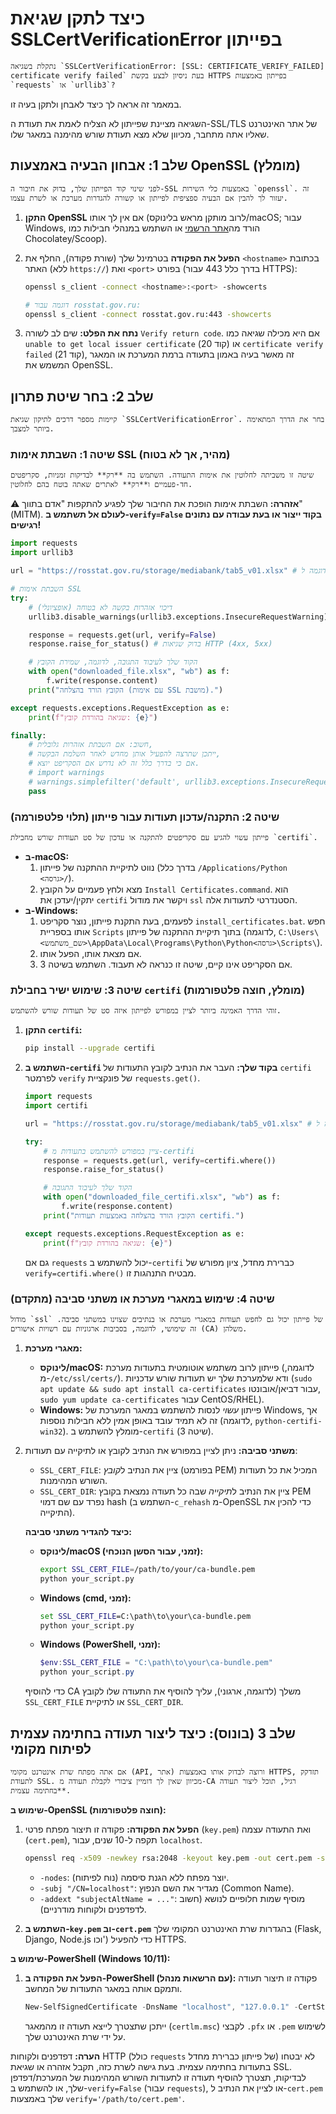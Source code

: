 # כיצד לתקן שגיאת SSLCertVerificationError בפייתון

    נתקלת בשגיאה `SSLCertVerificationError: [SSL: CERTIFICATE_VERIFY_FAILED] certificate verify failed` בעת ניסיון לבצע בקשת HTTPS בפייתון באמצעות `requests` או `urllib3`?
במאמר זה אראה לך כיצד לאבחן ולתקן בעיה זו.

השגיאה מציינת שפייתון לא הצליח לאמת את תעודת ה-SSL/TLS של אתר האינטרנט שאליו אתה מתחבר, מכיוון שלא מצא תעודת שורש מהימנה במאגר שלו.

## שלב 1: אבחון הבעיה באמצעות OpenSSL (מומלץ)

    לפני שינוי קוד הפייתון שלך, בדוק את חיבור ה-SSL באמצעות כלי השירות `openssl`. זה יעזור לך להבין אם הבעיה ספציפית לפייתון או קשורה להגדרות מערכת או לשרת עצמו.

1.  **התקן OpenSSL** אם אין לך אותו (לרוב מותקן מראש בלינוקס/macOS; עבור Windows, הורד מה[אתר הרשמי](https://www.openssl.org/source/) או השתמש במנהלי חבילות כמו Chocolatey/Scoop).
2.  **הפעל את הפקודה** בטרמינל שלך (שורת פקודה), החלף את `<hostname>` בכתובת האתר (ללא `https://`) ואת `<port>` בפורט (בדרך כלל 443 עבור HTTPS):

    ```bash
    openssl s_client -connect <hostname>:<port> -showcerts

    # דוגמה עבור rosstat.gov.ru:
    openssl s_client -connect rosstat.gov.ru:443 -showcerts
    ```
3.  **נתח את הפלט:** שים לב לשורה `Verify return code`. אם היא מכילה שגיאה כמו `unable to get local issuer certificate` (קוד 20) או `certificate verify failed` (קוד 21), זה מאשר בעיה באמון בתעודה ברמת המערכת או המאגר המשמש את OpenSSL.

## שלב 2: בחר שיטת פתרון

    קיימות מספר דרכים לתיקון שגיאת `SSLCertVerificationError`. בחר את הדרך המתאימה ביותר למצבך.

### שיטה 1: השבתת אימות SSL (מהיר, אך לא בטוח)

    שיטה זו משביתה לחלוטין את אימות התעודה. השתמש בה **רק** לבדיקות זמניות, סקריפטים חד-פעמיים ו**רק** לאתרים שאתה בוטח בהם לחלוטין.

⚠️ **אזהרה:** השבתת אימות הופכת את החיבור שלך לפגיע להתקפות "אדם בתווך" (MITM). **לעולם אל תשתמש ב-`verify=False` בקוד ייצור או בעת עבודה עם נתונים רגישים!**

```python
import requests
import urllib3

url = "https://rosstat.gov.ru/storage/mediabank/tab5_v01.xlsx" # דוגמה ל-URL

# השבתת אימות SSL
try:
    # דיכוי אזהרות בקשה לא בטוחה (אופציונלי)
    urllib3.disable_warnings(urllib3.exceptions.InsecureRequestWarning)

    response = requests.get(url, verify=False)
    response.raise_for_status() # בדוק שגיאות HTTP (4xx, 5xx)

    # הקוד שלך לעיבוד התגובה, לדוגמה, שמירת הקובץ
    with open("downloaded_file.xlsx", "wb") as f:
        f.write(response.content)
    print("הקובץ הורד בהצלחה (עם אימות SSL מושבת).")

except requests.exceptions.RequestException as e:
    print(f"שגיאה בהורדת קובץ: {e}")

finally:
    # חשוב: אם השבתת אזהרות גלובלית,
    # ייתכן שתרצה להפעיל אותן מחדש לאחר השלמת הבקשה,
    # אם כי בדרך כלל זה לא נדרש אם הסקריפט יוצא.
    # import warnings
    # warnings.simplefilter('default', urllib3.exceptions.InsecureRequestWarning)
    pass
```

### שיטה 2: התקנה/עדכון תעודות עבור פייתון (תלוי פלטפורמה)

    פייתון עשוי להגיע עם סקריפטים להתקנה או עדכון של סט תעודות שורש מחבילת `certifi`.

*   **ב-macOS:**
    1.  נווט לתיקיית ההתקנה של פייתון (בדרך כלל `/Applications/Python <גרסה>/`).
    2.  מצא ולחץ פעמיים על הקובץ `Install Certificates.command`. הוא יתקין/יעדכן את `certifi` ויקשר את מודול `ssl` הסטנדרטי לתעודות אלה.
*   **ב-Windows:**
    1.  לפעמים, בעת התקנת פייתון, נוצר סקריפט `install_certificates.bat`. חפש אותו בספריית `Scripts` בתוך תיקיית ההתקנה של פייתון (לדוגמה, `C:\Users\<שם_משתמש>\AppData\Local\Programs\Python\Python<גרסה>\Scripts\`).
    2.  אם מצאת אותו, הפעל אותו.
    3.  אם הסקריפט אינו קיים, שיטה זו כנראה לא תעבוד. השתמש בשיטה 3.

### שיטה 3: שימוש ישיר בחבילת `certifi` (מומלץ, חוצה פלטפורמות)

    זוהי הדרך האמינה ביותר לציין במפורש לפייתון איזה סט של תעודות שורש להשתמש.

1.  **התקן `certifi`:**
    ```bash
    pip install --upgrade certifi
    ```
2.  **השתמש ב-`certifi` בקוד שלך:** העבר את הנתיב לקובץ התעודות של `certifi` לפרמטר `verify` של פונקציית `requests.get()`.

    ```python
    import requests
    import certifi

    url = "https://rosstat.gov.ru/storage/mediabank/tab5_v01.xlsx" # דוגמה ל-URL

    try:
        # ציין במפורש להשתמש בתעודות מ-certifi
        response = requests.get(url, verify=certifi.where())
        response.raise_for_status()

        # הקוד שלך לעיבוד התגובה
        with open("downloaded_file_certifi.xlsx", "wb") as f:
            f.write(response.content)
        print("הקובץ הורד בהצלחה באמצעות תעודות certifi.")

    except requests.exceptions.RequestException as e:
        print(f"שגיאה בהורדת קובץ: {e}")
    ```
    גם אם `requests` יכול להשתמש ב-`certifi` כברירת מחדל, ציון מפורש של `verify=certifi.where()` מבטיח התנהגות זו.

### שיטה 4: שימוש במאגרי מערכת או משתני סביבה (מתקדם)

    מודול `ssl` של פייתון יכול גם לחפש תעודות במאגרי מערכת או בנתיבים שצוינו במשתני סביבה. זה שימושי, לדוגמה, בסביבות ארגוניות עם רשויות אישורים (CA) משלהן.

1.  **מאגרי מערכת:**
    *   **לינוקס/macOS:** פייתון לרוב משתמש אוטומטית בתעודות מערכת (לדוגמה, מ-`/etc/ssl/certs/`). ודא שלמערכת שלך יש תעודות שורש עדכניות (`sudo apt update && sudo apt install ca-certificates` עבור דביאן/אובונטו, `sudo yum update ca-certificates` עבור CentOS/RHEL).
    *   **Windows:** פייתון *עשוי* לנסות להשתמש במאגר המערכת של Windows, אך זה לא תמיד עובד באופן אמין ללא חבילות נוספות (לדוגמה, `python-certifi-win32`). מומלץ להשתמש ב-`certifi` (שיטה 3).
2.  **משתני סביבה:** ניתן לציין במפורש את הנתיב לקובץ או לתיקייה עם תעודות:
    *   `SSL_CERT_FILE`: ציין את הנתיב ל*קובץ* (בפורמט PEM) המכיל את כל תעודות השורש המהימנות.
    *   `SSL_CERT_DIR`: ציין את הנתיב ל*תיקייה* שבה כל תעודה נמצאת בקובץ PEM נפרד עם שם דמוי hash (השתמש ב-`c_rehash` מ-OpenSSL כדי להכין את התיקייה).

    **כיצד להגדיר משתני סביבה:**

    *   **לינוקס/macOS (זמני, עבור הסשן הנוכחי):**
        ```bash
        export SSL_CERT_FILE=/path/to/your/ca-bundle.pem
        python your_script.py
        ```
    *   **Windows (cmd, זמני):**
        ```cmd
        set SSL_CERT_FILE=C:\path\to\your\ca-bundle.pem
        python your_script.py
        ```
    *   **Windows (PowerShell, זמני):**
        ```powershell
        $env:SSL_CERT_FILE = "C:\path\to\your\ca-bundle.pem"
        python your_script.py
        ```
    כדי להוסיף CA משלך (לדוגמה, ארגוני), עליך להוסיף את התעודה שלו לקובץ `SSL_CERT_FILE` או לתיקיית `SSL_CERT_DIR`.

## שלב 3 (בונוס): כיצד ליצור תעודה בחתימה עצמית לפיתוח מקומי

    אם אתה מפתח שרת אינטרנט מקומי (API, אתר) ורוצה לבדוק אותו באמצעות HTTPS, תזדקק לתעודת SSL. מכיוון שאין לך דומיין ציבורי לקבלת תעודה מ-CA רגיל, תוכל ליצור תעודה *בחתימה עצמית*.

**שימוש ב-OpenSSL (חוצה פלטפורמות):**

1.  **הפעל את הפקודה:** פקודה זו תיצור מפתח פרטי (`key.pem`) ואת התעודה עצמה (`cert.pem`), תקפה ל-10 שנים, עבור `localhost`.

    ```bash
    openssl req -x509 -newkey rsa:2048 -keyout key.pem -out cert.pem -sha256 -days 3650 -nodes -subj "/CN=localhost" -addext "subjectAltName = DNS:localhost,IP:127.0.0.1"
    ```
    *   `-nodes`: יוצר מפתח ללא הגנת סיסמה (נוח לפיתוח).
    *   `-subj "/CN=localhost"`: מגדיר את השם הנפוץ (Common Name).
    *   `-addext "subjectAltName = ..."`: מוסיף שמות חלופיים לנושא (חשוב לדפדפנים ולקוחות מודרניים).

2.  **השתמש ב-`key.pem` וב-`cert.pem`** בהגדרות שרת האינטרנט המקומי שלך (Flask, Django, Node.js וכו') כדי להפעיל HTTPS.

**שימוש ב-PowerShell (Windows 10/11):**

1.  **הפעל את הפקודה ב-PowerShell (עם הרשאות מנהל):** פקודה זו תיצור תעודה ותמקם אותה במאגר התעודות של המחשב.

    ```powershell
    New-SelfSignedCertificate -DnsName "localhost", "127.0.0.1" -CertStoreLocation "cert:\LocalMachine\My" -NotAfter (Get-Date).AddYears(5) -FriendlyName "My Localhost Dev Cert"
    ```
    ייתכן שתצטרך לייצא תעודה זו מהמאגר (`certlm.msc`) לקבצי `.pfx` או `.pem` לשימוש על ידי שרת האינטרנט שלך.

**הערה:** דפדפנים ולקוחות HTTP (כולל `requests` של פייתון כברירת מחדל) לא יבטחו בתעודות בחתימה עצמית. בעת גישה לשרת כזה, תקבל אזהרה או שגיאת SSL. לבדיקות, תצטרך להוסיף תעודה זו לתעודות השורש המהימנות של המערכת/דפדפן שלך, או להשתמש ב-`verify=False` (עבור `requests`), או לציין את הנתיב ל-`cert.pem` שלך באמצעות `verify='/path/to/cert.pem'`.
